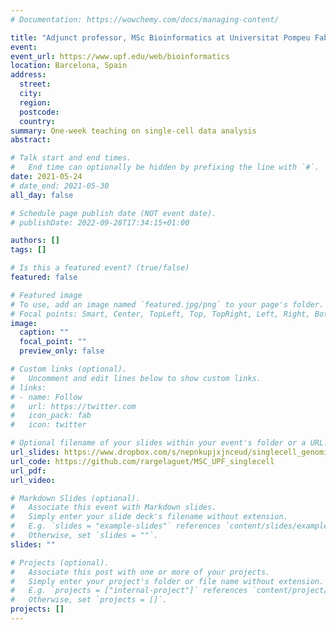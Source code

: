 ```yaml
---
# Documentation: https://wowchemy.com/docs/managing-content/

title: "Adjunct professor, MSc Bioinformatics at Universitat Pompeu Fabra"
event:
event_url: https://www.upf.edu/web/bioinformatics
location: Barcelona, Spain
address:
  street:
  city:
  region:
  postcode:
  country:
summary: One-week teaching on single-cell data analysis
abstract:

# Talk start and end times.
#   End time can optionally be hidden by prefixing the line with `#`.
date: 2021-05-24
# date_end: 2021-05-30
all_day: false

# Schedule page publish date (NOT event date).
# publishDate: 2022-09-28T17:34:15+01:00

authors: []
tags: []

# Is this a featured event? (true/false)
featured: false

# Featured image
# To use, add an image named `featured.jpg/png` to your page's folder. 
# Focal points: Smart, Center, TopLeft, Top, TopRight, Left, Right, BottomLeft, Bottom, BottomRight.
image:
  caption: ""
  focal_point: ""
  preview_only: false

# Custom links (optional).
#   Uncomment and edit lines below to show custom links.
# links:
# - name: Follow
#   url: https://twitter.com
#   icon_pack: fab
#   icon: twitter

# Optional filename of your slides within your event's folder or a URL.
url_slides: https://www.dropbox.com/s/nepnkupjxjnceud/singlecell_genomics_MSc_UPF_June2021.pdf?dl=0
url_code: https://github.com/rargelaguet/MSC_UPF_singlecell
url_pdf:
url_video:

# Markdown Slides (optional).
#   Associate this event with Markdown slides.
#   Simply enter your slide deck's filename without extension.
#   E.g. `slides = "example-slides"` references `content/slides/example-slides.md`.
#   Otherwise, set `slides = ""`.
slides: ""

# Projects (optional).
#   Associate this post with one or more of your projects.
#   Simply enter your project's folder or file name without extension.
#   E.g. `projects = ["internal-project"]` references `content/project/deep-learning/index.md`.
#   Otherwise, set `projects = []`.
projects: []
---
```

